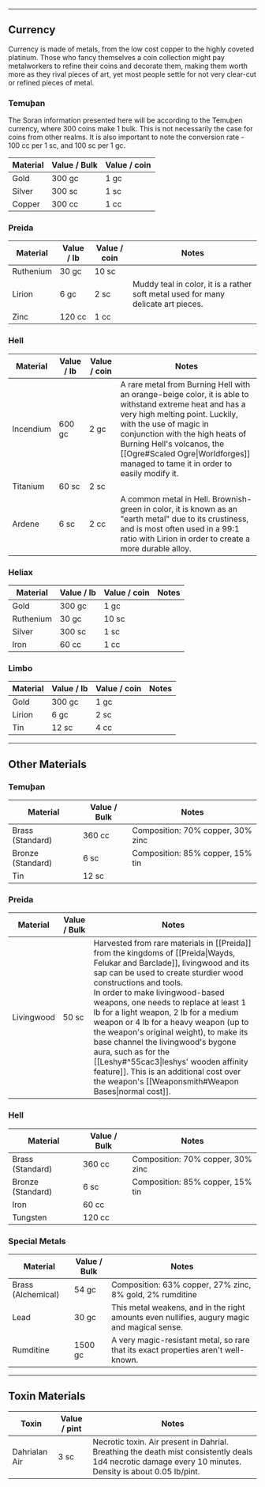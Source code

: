 -- - -
## Currency

Currency is made of metals, from the low cost copper to the highly coveted platinum. Those who fancy themselves a coin collection might pay metalworkers to refine their coins and decorate them, making them worth more as they rival pieces of art, yet most people settle for not very clear-cut or refined pieces of metal. 

### Temuþan

The Soran information presented here will be according to the Temuþen currency, where 300 coins make 1 bulk. This is not necessarily the case for coins from other realms.
It is also important to note the conversion rate - 100 cc per 1 sc, and 100 sc per 1 gc.

| **Material** | **Value / Bulk** | **Value / coin** |
| ------------ | ---------------- | ---------------- |
| Gold         | 300 gc           | 1 gc             |
| Silver       | 300 sc           | 1 sc             |
| Copper       | 300 cc           | 1 cc             |
### Preida

| **Material** | **Value / lb** | **Value / coin** | **Notes**                                                                         |
| ------------ | -------------- | ---------------- | --------------------------------------------------------------------------------- |
| Ruthenium    | 30 gc          | 10 sc            |                                                                                   |
| Lirion       | 6 gc           | 2 sc             | Muddy teal in color, it is a rather soft metal used for many delicate art pieces. |
| Zinc         | 120 cc         | 1 cc             |                                                                                   |
### Hell

| **Material** | **Value / lb** | **Value / coin** | **Notes**                                                                                                                                                                                                                                                                                                               |
| ------------ | -------------- | ---------------- | ----------------------------------------------------------------------------------------------------------------------------------------------------------------------------------------------------------------------------------------------------------------------------------------------------------------------- |
| Incendium    | 600 gc         | 2 gc             | A rare metal from Burning Hell with an orange-beige color, it is able to withstand extreme heat and has a very high melting point. Luckily, with the use of magic in conjunction with the high heats of Burning Hell's volcanos, the [[Ogre#Scaled Ogre\|Worldforges]] managed to tame it in order to easily modify it. |
| Titanium     | 60 sc          | 2 sc             |                                                                                                                                                                                                                                                                                                                         |
| Ardene       | 6 sc           | 2 cc             | A common metal in Hell. Brownish-green in color, it is known as an "earth metal" due to its crustiness, and is most often used in a 99:1 ratio with Lirion in order to create a more durable alloy.                                                                                                                     |

### Heliax
| **Material** | **Value / lb** | **Value / coin** | **Notes** |
| ------------ | -------------- | ---------------- | --------- |
| Gold         | 300 gc         | 1 gc             |           |
| Ruthenium    | 30 gc          | 10 sc            |           |
| Silver       | 300 sc         | 1 sc             |           |
| Iron         | 60 cc          | 1 cc             |           |
### Limbo

| **Material** | **Value / lb** | **Value / coin** | **Notes** |
| ------------ | -------------- | ---------------- | --------- |
| Gold         | 300 gc         | 1 gc             |           |
| Lirion       | 6 gc           | 2 sc             |           |
| Tin          | 12 sc          | 4 cc             |           |

-- - -
## Other Materials
### Temuþan
 
| **Material**      | **Value / Bulk** | **Notes**                         |
| ----------------- | ---------------- | --------------------------------- |
| Brass (Standard)  | 360 cc           | Composition: 70% copper, 30% zinc |
| Bronze (Standard) | 6 sc             | Composition: 85% copper, 15% tin  |
| Tin               | 12 sc            |                                   |
### Preida

| **Material** | **Value / Bulk** | **Notes**                                                                                                                                                                                                                                                                                                                                                                                                                                                                                                                                                                                                       |
| ------------ | ---------------- | --------------------------------------------------------------------------------------------------------------------------------------------------------------------------------------------------------------------------------------------------------------------------------------------------------------------------------------------------------------------------------------------------------------------------------------------------------------------------------------------------------------------------------------------------------------------------------------------------------------- |
| Livingwood   | 50 sc            | Harvested from rare materials in [[Preida]] from the kingdoms of [[Preida\|Wayds, Felukar and Barclade]], livingwood and its sap can be used to create sturdier wood constructions and tools.<br>In order to make livingwood-based weapons, one needs to replace at least 1 lb for a light weapon, 2 lb for a medium weapon or 4 lb for a heavy weapon (up to the weapon's original weight), to make its base channel the livingwood's bygone aura, such as for the [[Leshy#^55cac3\|leshys' wooden affinity feature]]. This is an additional cost over the weapon's [[Weaponsmith#Weapon Bases\|normal cost]]. |

### Hell

| **Material**      | **Value / Bulk** | **Notes**                                                                                                                                                   |
| ----------------- | ---------------- | ----------------------------------------------------------------------------------------------------------------------------------------------------------- |
| Brass (Standard)  | 360 cc           | Composition: 70% copper, 30% zinc                                                                                                                           |
| Bronze (Standard) | 6 sc             | Composition: 85% copper, 15% tin                                                                                                                            |
| Iron              | 60 cc            |                                                                                                                                                             |
| Tungsten          | 120 cc           |                                                                                                                                                             |

### Special Metals
 
| **Material**       | **Value / Bulk** | **Notes**                                                                                    |
| ------------------ | ---------------- | -------------------------------------------------------------------------------------------- |
| Brass (Alchemical) | 54 gc            | Composition: 63% copper, 27% zinc, 8% gold, 2% rumditine                                     |
| Lead               | 30 gc            | This metal weakens, and in the right amounts even nullifies, augury magic and magical sense. |
| Rumditine          | 1500 gc          | A very magic-resistant metal, so rare that its exact properties aren't well-known.           |
- - -
## Toxin Materials
 
| **Toxin**     | **Value / pint** | **Notes**                                                                                                                                                |
| ------------- | ---------------- | -------------------------------------------------------------------------------------------------------------------------------------------------------- |
| Dahrialan Air | 3 sc             | Necrotic toxin. Air present in Dahrial. Breathing the death mist consistently deals 1d4 necrotic damage every 10 minutes. Density is about 0.05 lb/pint. |

